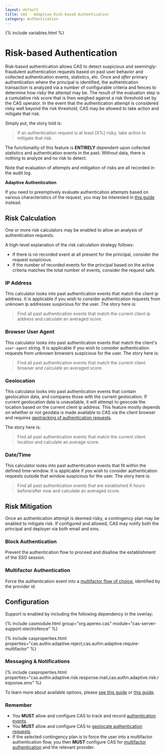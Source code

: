 ```yaml
---
layout: default
title: CAS - Adaptive Risk-based Authentication
category: Authentication
---
```

{% include variables.html %}


# Risk-based Authentication

Risk-based authentication allows CAS to detect suspicious and 
seemingly-fraudulent authentication requests based on past user behavior
and collected authentication events, statistics, etc. Once and *after* 
primary authentication where the principal is identified,
the authentication transaction is analyzed via a number of configurable 
criteria and fences to determine how *risky* the attempt may be.
The result of the evaluation step is a cumulative risk score that is then 
weighed against a risk threshold set by the CAS operator.
In the event that the authentication attempt is considered risky well 
beyond the risk threshold, CAS may be allowed to take action and
mitigate that risk.

Simply put, the story told is:

>If an authentication request is at least [X%] risky, take action to mitigate that risk.

The functionality of this feature is **ENTIRELY** dependent upon collected statistics and authentication events in the past.
Without data, there is nothing to analyze and no risk to detect.

Note that evaluation of attempts and mitigation of risks are all recorded in the audit log.

<div class="alert alert-info"><strong>Adaptive Authentication</strong><p>
If you need to preemptively evaluate authentication attempts based on various characteristics of the request,
you may be interested in <a href="../mfa/Configuring-Adaptive-Authentication.html">this guide</a> instead.</p></div>

## Risk Calculation

One or more risk calculators may be enabled to allow an analysis of authentication requests.

A high-level explanation of the risk calculation strategy follows:

- If there is no recorded event at all present for the principal, consider the request suspicious.
- If the number of recorded events for the principal based on the active criteria matches the total number of events, consider the
request safe.

### IP Address

This calculator looks into past authentication events that match the client ip address. It is applicable if you wish
to consider authentication requests from unknown ip addresses suspicious for the user. The story here is:

> Find all past authentication events that match the current client ip address and calculate an averaged score.

### Browser User Agent

This calculator looks into past authentication events that match the client's `user-agent` string. It is applicable if you wish
to consider authentication requests from unknown browsers suspicious for the user. The story here is:

> Find all past authentication events that match the current client browser and calculate an averaged score.

### Geolocation

This calculator looks into past authentication events that contain geolocation data, and compares those with the current geolocation.
If current geolocation data is unavailable, it will attempt to geocode the location based on the current client ip address. This feature
mostly depends on whether or not geodata is made available to CAS via the client browser and 
requires [geotracking of authentication requests](GeoTracking-Authentication-Requests.html).

The story here is:

> Find all past authentication events that match the current client location and calculate an average score.

### Date/Time

This calculator looks into past authentication events that fit within the defined time-window. It is applicable if you wish
to consider authentication requests outside that window suspicious for the user. The story here is:

> Find all past authentication events that are established X hours before/after now and calculate an averaged score.

## Risk Mitigation

Once an authentication attempt is deemed risky, a contingency plan may be enabled to mitigate risk. If configured and allowed,
CAS may notify both the principal and deployer via both email and sms.

### Block Authentication

Prevent the authentication flow to proceed and disallow the establishment of the SSO session.

### Multifactor Authentication

Force the authentication event into a [multifactor flow of choice](../mfa/Configuring-Multifactor-Authentication.html),
identified by the provider id.

## Configuration

Support is enabled by including the following dependency in the overlay:

{% include casmodule.html group="org.apereo.cas" module="cas-server-support-electrofence" %}

{% include casproperties.html
properties="cas.authn.adaptive.reject,cas.authn.adaptive.require-multifactor" %}

### Messaging & Notifications

{% include casproperties.html properties="cas.authn.adaptive.risk.response.mail,cas.authn.adaptive.risk.response.sms" %}

To learn more about available options, please [see this guide](../notifications/SMS-Messaging-Configuration.html)
or [this guide](../notifications/Sending-Email-Configuration.html).

### Remember

- You **MUST** allow and configure CAS to track and record [authentication events](Configuring-Authentication-Events.html).
- You **MUST** allow and configure CAS to [geolocate authentication requests](GeoTracking-Authentication-Requests.html).
- If the selected contingency plan is to force the user into a multifactor authentication flow, you then **MUST** configure CAS for
[multifactor authentication](../mfa/Configuring-Multifactor-Authentication.html) and the relevant provider.
